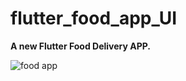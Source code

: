 
#  flutter_food_app_UI

**A new Flutter Food Delivery APP.**

![food app](https://user-images.githubusercontent.com/26604339/120748758-93ca1400-c503-11eb-9de2-0d0dd82508b8.gif)


